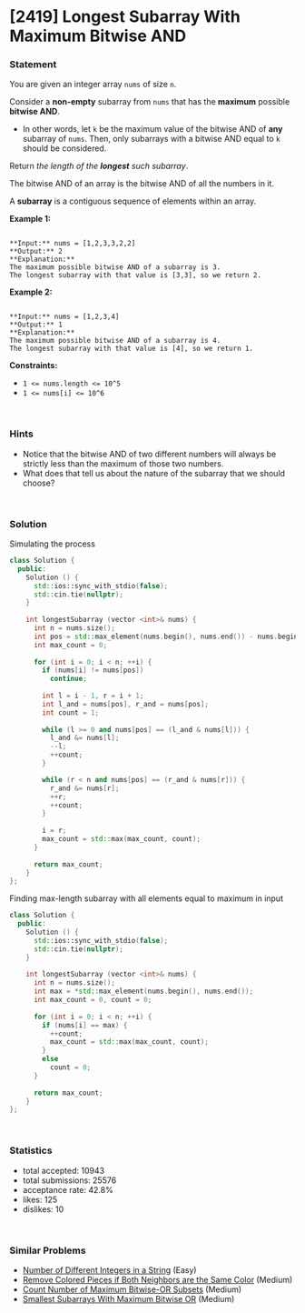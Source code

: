 # [2419] Longest Subarray With Maximum Bitwise AND



### Statement

You are given an integer array `nums` of size `n`.

Consider a **non-empty** subarray from `nums` that has the **maximum** possible **bitwise AND**.

* In other words, let `k` be the maximum value of the bitwise AND of **any** subarray of `nums`. Then, only subarrays with a bitwise AND equal to `k` should be considered.



Return *the length of the **longest** such subarray*.

The bitwise AND of an array is the bitwise AND of all the numbers in it.

A **subarray** is a contiguous sequence of elements within an array.


**Example 1:**

```

**Input:** nums = [1,2,3,3,2,2]
**Output:** 2
**Explanation:**
The maximum possible bitwise AND of a subarray is 3.
The longest subarray with that value is [3,3], so we return 2.

```

**Example 2:**

```

**Input:** nums = [1,2,3,4]
**Output:** 1
**Explanation:**
The maximum possible bitwise AND of a subarray is 4.
The longest subarray with that value is [4], so we return 1.

```

**Constraints:**
* `1 <= nums.length <= 10^5`
* `1 <= nums[i] <= 10^6`


<br>

### Hints

- Notice that the bitwise AND of two different numbers will always be strictly less than the maximum of those two numbers.
- What does that tell us about the nature of the subarray that we should choose?

<br>

### Solution

Simulating the process

```cpp
class Solution {
  public:
    Solution () {
      std::ios::sync_with_stdio(false);
      std::cin.tie(nullptr);
    }
  
    int longestSubarray (vector <int>& nums) {
      int n = nums.size();
      int pos = std::max_element(nums.begin(), nums.end()) - nums.begin();
      int max_count = 0;
      
      for (int i = 0; i < n; ++i) {
        if (nums[i] != nums[pos])
          continue;
        
        int l = i - 1, r = i + 1;
        int l_and = nums[pos], r_and = nums[pos];
        int count = 1;
        
        while (l >= 0 and nums[pos] == (l_and & nums[l])) {
          l_and &= nums[l];
          --l;
          ++count;
        }

        while (r < n and nums[pos] == (r_and & nums[r])) {
          r_and &= nums[r];
          ++r;
          ++count;
        }
        
        i = r;
        max_count = std::max(max_count, count);
      }
      
      return max_count;
    }
};
```

Finding max-length subarray with all elements equal to maximum in input

```cpp
class Solution {
  public:
    Solution () {
      std::ios::sync_with_stdio(false);
      std::cin.tie(nullptr);
    }
  
    int longestSubarray (vector <int>& nums) {
      int n = nums.size();
      int max = *std::max_element(nums.begin(), nums.end());
      int max_count = 0, count = 0;
      
      for (int i = 0; i < n; ++i) {
        if (nums[i] == max) {
          ++count;
          max_count = std::max(max_count, count);
        }
        else
          count = 0;
      }
      
      return max_count;
    }
};
```

<br>

### Statistics

- total accepted: 10943
- total submissions: 25576
- acceptance rate: 42.8%
- likes: 125
- dislikes: 10

<br>

### Similar Problems

- [Number of Different Integers in a String](https://leetcode.com/problems/number-of-different-integers-in-a-string) (Easy)
- [Remove Colored Pieces if Both Neighbors are the Same Color](https://leetcode.com/problems/remove-colored-pieces-if-both-neighbors-are-the-same-color) (Medium)
- [Count Number of Maximum Bitwise-OR Subsets](https://leetcode.com/problems/count-number-of-maximum-bitwise-or-subsets) (Medium)
- [Smallest Subarrays With Maximum Bitwise OR](https://leetcode.com/problems/smallest-subarrays-with-maximum-bitwise-or) (Medium)
